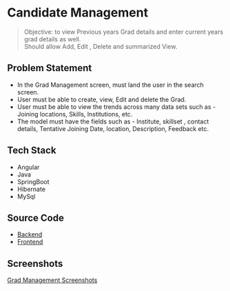 # Candidate Management

> Objective: to view Previous years Grad details and enter current years grad details as well.  
> Should allow Add, Edit , Delete and summarized View.

## Problem Statement
* In the Grad Management screen, must land the user in the search screen. 
* User must be able to create, view, Edit and delete the Grad. 
* User must be able to view the trends across many data sets such as - Joining locations, Skills, Institutions, etc. 
* The model must have the fields such as - Institute, skillset , contact details, Tentative Joining Date, location, Description, Feedback etc.

## Tech Stack
- Angular
- Java
- SpringBoot
- Hibernate
- MySql

## Source Code
- [Backend](https://github.com/DishaSurana/MS-GradManagement-Project/tree/master/Backend/gradManagement/src)
- [Frontend](https://github.com/DishaSurana/MS-GradManagement-Project/tree/master/Frontend/candidate-management/src)

## Screenshots
[Grad Management Screenshots](GradManagement_ScreenShots.pdf)


